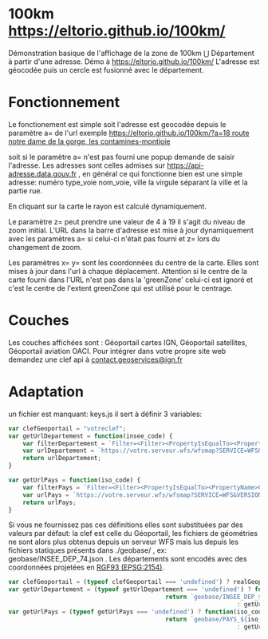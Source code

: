 # 100km <https://eltorio.github.io/100km/>
Démonstration basique de l'affichage de la zone de 100km ⋃ Département à partir d'une adresse.
Démo à <https://eltorio.github.io/100km/>
L'adresse est géocodée puis un cercle est fusionné avec le département.

# Fonctionnement
Le fonctionement est simple soit l'adresse est geocodée depuis le paramètre a= de l'url exemple
[https://eltorio.github.io/100km/?a=18 route notre dame de la gorge, les contamines-montjoie](https://eltorio.github.io/100km/?a=18%20route%20notre%20dame%20de%20la20gorge,20les20contamines-montjoie)

soit si le paramètre a= n'est pas fourni une popup demande de saisir l'adresse.
Les adresses sont celles admises sur <https://api-adresse.data.gouv.fr> , en général ce qui fonctionne bien est une simple adresse:
numéro type_voie nom_voie, ville
la virgule séparant la ville et la partie rue.

En cliquant sur la carte le rayon est calculé dynamiquement.

Le paramètre z= peut prendre une valeur de 4 à 19 il s'agit du niveau de zoom initial.
L'URL dans la barre d'adresse est mise à jour dynamiquement avec les paramètres a= si celui-ci n'était pas fourni et z= lors du changement de zoom.

Les paramètres x= y= sont les coordonnées du centre de la carte. Elles sont mises à jour dans l'url à chaque déplacement. Attention si le centre de la carte fourni dans l'URL n'est pas dans la 'greenZone' celui-ci est ignoré et c'est le centre de l'extent greenZone qui est utilisé pour le centrage.

# Couches
Les couches affichées sont : Géoportail cartes IGN, Géoportail satellites, Géoportail aviation OACI.
Pour intégrer dans votre propre site web demandez une clef api à <contact.geoservices@ign.fr>

# Adaptation
un fichier est manquant: keys.js il sert à définir 3 variables:
```javascript
var clefGeoportail = "votreclef"; 
var getUrlDepartement = function(insee_code) {
    var filterDepartement = `Filter=<Filter><PropertyIsEqualTo><PropertyName>INSEE_DEP</PropertyName><Literal>${insee_code}</Literal></PropertyIsEqualTo></Filter>`;
    var urlDepartement = `https://votre.serveur.wfs/wfsmap?SERVICE=WFS&VERSION=1.0.0&REQUEST=GetFeature&TYPENAME=ms:DEPARTEMENTS&SRSNAME=EPSG:2154&${filterDepartement}&outputFormat=geojson`;
    return urlDepartement;
}

var getUrlPays = function(iso_code) {
    var filterPays = `Filter=<Filter><PropertyIsEqualTo><PropertyName>CNTR_ID</PropertyName><Literal>${iso_code}</Literal></PropertyIsEqualTo></Filter>`;
    var urlPays = `https://votre.serveur.wfs/wfsmap?SERVICE=WFS&VERSION=1.0.0&REQUEST=GetFeature&TYPENAME=ms:PAYS&SRSNAME=EPSG:4326&${filterPays}&outputFormat=geojson`;
    return urlPays;
}
```
Si vous ne fournissez pas ces définitions elles sont substituées par des valeurs par défaut: la clef est celle du Géoportail, les fichiers de géométries ne sont alors plus obtenus depuis un serveur WFS mais lus depuis les fichiers statiques présents dans ./geobase/ , ex: geobase/INSEE_DEP_74.json . Les départements sont encodés avec des coordonnées projetées en [RGF93 (EPSG:2154)](https://epsg.io/2154).
```javascript
var clefGeoportail = (typeof clefGeoportail === 'undefined') ? realGeoportailAPIKey : clefGeoportail;
var getUrlDepartement = (typeof getUrlDepartement === 'undefined') ? function(insee_code){ 
                                            return `geobase/INSEE_DEP_${insee_code}.json`;  }
                                                                : getUrlDepartement ;
var getUrlPays = (typeof getUrlPays === 'undefined') ? function(iso_code){ 
                                            return `geobase/PAYS_${iso_code}.json`;  }
                                                                : getUrlPays ;
```
